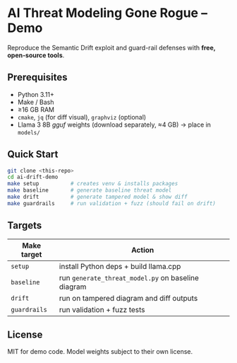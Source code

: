 # AI Threat Modeling Gone Rogue – Demo

Reproduce the Semantic Drift exploit and guard-rail defenses with **free, open‑source tools**.

## Prerequisites
* Python 3.11+
* Make / Bash
* ≥16 GB RAM
* `cmake`, `jq` (for diff visual), `graphviz` (optional)
* Llama 3 8B *gguf* weights (download separately, ≈4 GB) → place in `models/`

## Quick Start

```bash
git clone <this‑repo>
cd ai-drift-demo
make setup          # creates venv & installs packages
make baseline       # generate baseline threat model
make drift          # generate tampered model & show diff
make guardrails     # run validation + fuzz (should fail on drift)
```

## Targets

| Make target | Action |
|-------------|--------|
| `setup`     | install Python deps + build llama.cpp |
| `baseline`  | run `generate_threat_model.py` on baseline diagram |
| `drift`     | run on tampered diagram and diff outputs |
| `guardrails`| run validation + fuzz tests |

## License

MIT for demo code.  Model weights subject to their own license.

